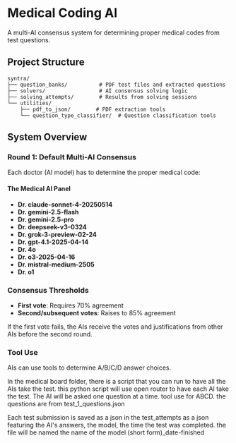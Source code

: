 # Medical Coding AI

A multi-AI consensus system for determining proper medical codes from test questions.

## Project Structure

```
syntra/
├── question_banks/          # PDF test files and extracted questions
├── solvers/                 # AI consensus solving logic
├── solving_attempts/        # Results from solving sessions
└── utilities/
    ├── pdf_to_json/        # PDF extraction tools
    └── question_type_classifier/  # Question classification tools
```

## System Overview

### Round 1: Default Multi-AI Consensus

Each doctor (AI model) has to determine the proper medical code:

#### The Medical AI Panel
- **Dr. claude-sonnet-4-20250514**
- **Dr. gemini-2.5-flash** 
- **Dr. gemini-2.5-pro**
- **Dr. deepseek-v3-0324**
- **Dr. grok-3-preview-02-24**
- **Dr. gpt-4.1-2025-04-14**
- **Dr. 4o**
- **Dr. o3-2025-04-16**
- **Dr. mistral-medium-2505**
- **Dr. o1**

### Consensus Thresholds

- **First vote**: Requires 70% agreement
- **Second/subsequent votes**: Raises to 85% agreement

If the first vote fails, the AIs receive the votes and justifications from other AIs before the second round.

### Tool Use
AIs can use tools to determine A/B/C/D answer choices.


In the medical board folder, there is a script that you can run to have all the AIs take the test. this python script will use open router to have each AI take the test. The AI will be asked one question at a time. tool use for ABCD. the questions are from test_1_questions.json

Each test submission is saved as a json in the test_attempts as a json featuring the AI's answers, the model, the time the test was completed. the file will be named the name of the model (short form)_date-finished

